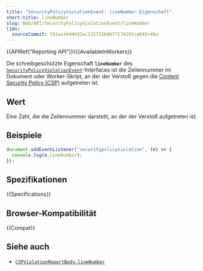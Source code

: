 ```yaml
---
title: "SecurityPolicyViolationEvent: lineNumber-Eigenschaft"
short-title: lineNumber
slug: Web/API/SecurityPolicyViolationEvent/lineNumber
l10n:
  sourceCommit: 701ac4440432ac215713b6b7f274291ca643c49a
---
```


{{APIRef("Reporting API")}}{{AvailableInWorkers}}

Die schreibgeschützte Eigenschaft **`lineNumber`** des [`SecurityPolicyViolationEvent`](/de/docs/Web/API/SecurityPolicyViolationEvent)-Interfaces ist die Zeilennummer im Dokument oder Worker-Skript, an der der Verstoß gegen die [Content Security Policy (CSP)](/de/docs/Web/HTTP/CSP) aufgetreten ist.

## Wert

Eine Zahl, die die Zeilennummer darstellt, an der der Verstoß aufgetreten ist.

## Beispiele

```js
document.addEventListener("securitypolicyviolation", (e) => {
  console.log(e.lineNumber);
});
```

## Spezifikationen

{{Specifications}}

## Browser-Kompatibilität

{{Compat}}

## Siehe auch

- [`CSPViolationReportBody.lineNumber`](/de/docs/Web/API/CSPViolationReportBody/lineNumber)
